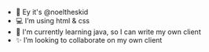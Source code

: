 * 👋 Ey it's @noeltheskid
* 💻 I’m using html & css
* 🌱 I'm currently learning java, so I can write my own client
* ✨ I’m looking to collaborate on my own client
